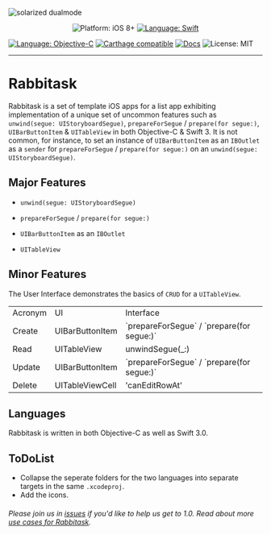 
![solarized dualmode](https://cdn.rawgit.com/ericgiannini/ToDoListiOS/af05da58/Rabbitask.svg)

<p align="center">
    <img src="https://img.shields.io/badge/platform-iOS%208%2B-blue.svg?style=flat" alt="Platform: iOS 8+" />
    <a href="https://developer.apple.com/swift"><img src="https://img.shields.io/badge/Language-Swift%203-green.svg?style=flat" alt="Language: Swift" /></a>

 <a href="https://developer.apple.com/swift"><img src="https://img.shields.io/badge/language-Objective--C-red.svg?style=flat" alt="Language: Objective-C" /></a>
    <a href="https://github.com/Carthage/Carthage"><img src="https://img.shields.io/badge/Carthage-compatible-4BC51D.svg?style=flat" alt="Carthage compatible" /></a>
    <a href="http://cocoadocs.org/docsets/Pantry"><img src="https://img.shields.io/cocoapods/metrics/doc-percent/Pantry.svg" alt="Docs" /></a>
    <img src="http://img.shields.io/badge/license-MIT-lightgrey.svg?style=flat" alt="License: MIT" />
</p>



------
# Rabbitask


Rabbitask is a set of template iOS apps for a list app exhibiting implementation of a unique set of uncommon features such as `unwind(segue: UIStoryboardSegue)`, `prepareForSegue` / `prepare(for segue:)`, `UIBarButtonItem` & `UITableView` in both Objective-C & Swift 3. It is not common, for instance, to set an instance of `UIBarButtonItem` as an `IBOutlet` as a `sender` for `prepareForSegue` / `prepare(for segue:)` on an `unwind(segue: UIStoryboardSegue)`. 

## Major Features 

+  `unwind(segue: UIStoryboardSegue)`

[//]: <Comment> ( While an segues are common, unwinds naturally return the sourceViewController.)

+  `prepareForSegue` / `prepare(for segue:)` 

[//]: <Comment> ( While segues are common, unwinds return naturally.)


+  `UIBarButtonItem` as an `IBOutlet`

 [//]: <Comment> ( While an IBAction may be a default assumption, `UIBarButtonItem` as an `IBOutlet` is far more elegant, intuitive, brief, since `IBOutlet` is not a function.)
 
+  `UITableView`

[//]: <Comment> ( `UITableView`s are customizable.)
 
## Minor Features 
The User Interface demonstrates the basics of `CRUD` for a `UITableView`.

<table>
  <tr>
    <td>Acronym</td>
    <td>UI</td>
    <td>Interface</td>
  </tr>
  <tr>
    <td>Create</td>
    <td>UIBarButtonItem</td>
    <td> `prepareForSegue` / `prepare(for segue:)` </td>
  </tr>
  <tr>
    <td>Read</td>
    <td> UITableView </td>
    <td> unwindSegue(_:) </td>
  </tr>
  <tr>
   	<td>Update</td>
   	<td>UIBarButtonItem</td>
   	<td>`prepareForSegue` / `prepare(for segue:)`</td>
  </tr>
  <tr>
    <td>Delete</td>
    <td>UITableViewCell</td>
    <td>'canEditRowAt' </td>
</table>


## Languages

Rabbitask is written in both Objective-C as well as Swift 3.0.

## ToDoList 
- Collapse the seperate folders for the two languages into separate targets in the same `.xcodeproj`.
- Add the icons.

###### Please join us in [issues](https://github.com/ericgiannini/Rabbitask/issues) if you'd like to help us get to 1.0. Read about more [use cases for Rabbitask](https://medium.com/@unicornmobile/rabbitask-2e4c7dc82f16#.r73g7jjj3).





